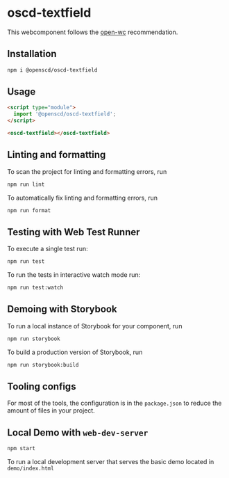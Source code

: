 # oscd-textfield

This webcomponent follows the [open-wc](https://github.com/open-wc/open-wc) recommendation.

## Installation

```bash
npm i @openscd/oscd-textfield
```

## Usage

```html
<script type="module">
  import '@openscd/oscd-textfield';
</script>

<oscd-textfield></oscd-textfield>
```

## Linting and formatting

To scan the project for linting and formatting errors, run

```bash
npm run lint
```

To automatically fix linting and formatting errors, run

```bash
npm run format
```

## Testing with Web Test Runner

To execute a single test run:

```bash
npm run test
```

To run the tests in interactive watch mode run:

```bash
npm run test:watch
```

## Demoing with Storybook

To run a local instance of Storybook for your component, run

```bash
npm run storybook
```

To build a production version of Storybook, run

```bash
npm run storybook:build
```

## Tooling configs

For most of the tools, the configuration is in the `package.json` to reduce the amount of files in your project.

## Local Demo with `web-dev-server`

```bash
npm start
```

To run a local development server that serves the basic demo located in `demo/index.html`
